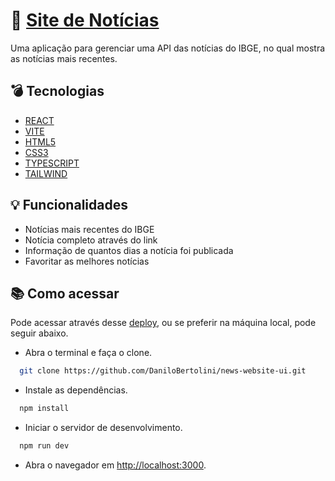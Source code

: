 # :newspaper: [Site de Notícias](https://danilobertolini.github.io/news-website-ui/)

Uma aplicação para gerenciar uma API das notícias do IBGE, no qual mostra as notícias mais recentes. 

## :bomb: Tecnologias

- [REACT](https://react.dev/)
- [VITE](https://vitejs.dev/)
- [HTML5](https://developer.mozilla.org/en-US/docs/Web/HTML)
- [CSS3](https://developer.mozilla.org/en-US/docs/Web/CSS)
- [TYPESCRIPT](https://www.typescriptlang.org/)
- [TAILWIND](https://tailwindcss.com/)

## :bulb: Funcionalidades

- Notícias mais recentes do IBGE
- Notícia completo através do link
- Informação de quantos dias a notícia foi publicada
- Favoritar as melhores notícias

## :books: Como acessar
  Pode acessar através desse [deploy](https://danilobertolini.github.io/news-website-ui/), ou se preferir na máquina local, pode seguir abaixo.
  - Abra o terminal e faça o clone.
  ```bash
    git clone https://github.com/DaniloBertolini/news-website-ui.git
  ```
  - Instale as dependências.
  ```bash
    npm install
  ```
  - Iniciar o servidor de desenvolvimento.
  ```bash
    npm run dev
  ```
  - Abra o navegador em [http://localhost:3000](http://localhost:3000).
